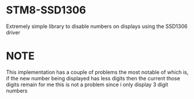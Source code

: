 # STM8-SSD1306
Extremely simple library to disable numbers on displays using the SSD1306 driver

# NOTE
This implementation has a couple of problems the most notable of which is, 
if the new number being displayed has less digits then the current those digits remain 
for me this is not a problem since i only display 3 digit numbers
